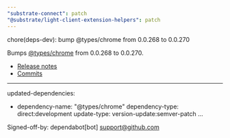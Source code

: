 ```yaml
---
"substrate-connect": patch
"@substrate/light-client-extension-helpers": patch
---
```


chore(deps-dev): bump @types/chrome from 0.0.268 to 0.0.270

Bumps [@types/chrome](https://github.com/DefinitelyTyped/DefinitelyTyped/tree/HEAD/types/chrome) from 0.0.268 to 0.0.270.
- [Release notes](https://github.com/DefinitelyTyped/DefinitelyTyped/releases)
- [Commits](https://github.com/DefinitelyTyped/DefinitelyTyped/commits/HEAD/types/chrome)

---
updated-dependencies:
- dependency-name: "@types/chrome"
  dependency-type: direct:development
  update-type: version-update:semver-patch
...

Signed-off-by: dependabot[bot] <support@github.com>
